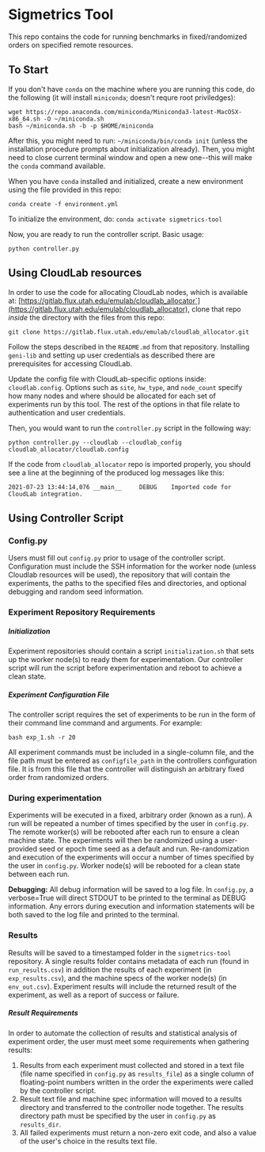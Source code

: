 # Sigmetrics Tool

This repo contains the code for running benchmarks in fixed/randomized orders on specified remote resources.

## To Start

If you don't have `conda` on the machine where you are running this code, do the following (it will install `miniconda`; doesn't requre root priviledges):

```
wget https://repo.anaconda.com/miniconda/Miniconda3-latest-MacOSX-x86_64.sh -O ~/miniconda.sh
bash ~/miniconda.sh -b -p $HOME/miniconda
```

After this, you might need to run: `~/miniconda/bin/conda init` (unless the installation procedure prompts about initialization already). Then, you might need to close current terminal window and open a new one--this will make the `conda` command available.

When you have `conda` installed and initialized, create a new environment using the file provided in this repo:

```
conda create -f environment.yml
```

To initialize the environment, do: `conda activate sigmetrics-tool`

Now, you are ready to run the controller script. Basic usage:

```
python controller.py
```

## Using CloudLab resources

In order to use the code for allocating CloudLab nodes, which is available at:
[https://gitlab.flux.utah.edu/emulab/cloudlab_allocator`](https://gitlab.flux.utah.edu/emulab/cloudlab_allocator),
clone that repo *inside* the directory with the files from this repo:
```
git clone https://gitlab.flux.utah.edu/emulab/cloudlab_allocator.git
```  

Follow the steps described in the `README.md` from that repository. Installing `geni-lib` and setting up user credentials as described there are prerequisites for accessing CloudLab.

Update the config file with CloudLab-specific options inside: `cloudlab.config`. Options such as `site`, `hw_type`, and `node_count` specify how many nodes and where should be allocated for each set of experiments run by this tool. The rest of the options in that file
relate to authentication and user credentials.

Then, you would want to run the `controller.py` script in the following way:

```
python controller.py --cloudlab --cloudlab_config cloudlab_allocator/cloudlab.config
```

If the code from `cloudlab_allocator` repo is imported properly, you should see a line at the beginning of the produced log messages like this:

```
2021-07-23 13:44:14,076 __main__     DEBUG    Imported code for CloudLab integration.
```

## Using Controller Script

### Config.py

Users must fill out `config.py` prior to usage of the controller script. Configuration must include the SSH information for the worker node (unless Cloudlab resources will be used), the repository that will contain the experiments, the paths to the specified files and directories, and optional debugging and random seed information.

### Experiment Repository Requirements

##### Initialization

Experiment repositories should contain a script `initialization.sh` that sets up the worker node(s) to ready them for experimentation. Our controller script will run the script before experimentation and reboot to achieve a clean state.

##### Experiment Configuration File

The controller script requires the set of experiments to be run in the form of their command line command and arguments. For example:

```
bash exp_1.sh -r 20
```

All experiment commands must be included in a single-column file, and the file path must be entered as `configfile_path` in the controllers configuration file. It is from this file that the controller will distinguish an arbitrary fixed order from randomized orders.

### During experimentation

Experiments will be executed in a fixed, arbitrary order (known as a run). A run will be repeated a number of times specified by the user in `config.py`. The remote worker(s) will be rebooted after each run to ensure a clean machine state. The experiments will then be randomized using a user-provided seed or epoch time seed as a default and run. Re-randomization and execution of the experiments will occur a number of times specified by the user in `config.py`. Worker node(s) will be rebooted for a clean state between each run.

 **Debugging:** All debug information will be saved to a log file. In `config.py`, a verbose=True will direct STDOUT to be printed to the terminal as DEBUG information. Any errors during execution and information statements will be both saved to the log file and printed to the terminal.

### Results

Results will be saved to a timestamped folder in the `sigmetrics-tool` repository. A single results folder contains metadata of each run (found in `run_results.csv`) in addition the results of each experiment (in `exp_results.csv`), and the machine specs of the worker node(s) (in `env_out.csv`). Experiment results will include the returned result of the experiment, as well as a report of success or failure.

##### Result Requirements

In order to automate the collection of results and statistical analysis of experiment order, the user must meet some requirements when gathering results:

1. Results from each experiment must collected and stored in a text file (file name specified in `config.py` as `results_file`) as a single column of floating-point numbers written in the order the experiments were called by the controller script.
2. Result text file and machine spec information will moved to a results directory and transferred to the controller node together. The results directory path must be specified by the user in `config.py` as `results_dir`.
3. All failed experiments must return a non-zero exit code, and also a value of the user's choice in the results text file.
